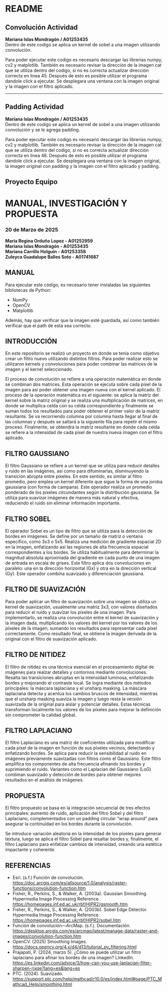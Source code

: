 # README

## Convolución Actividad
**Mariana Islas Mondragón / A01253435**  
Dentro de este codigo se aplica un kernel de sobel a una imagen utilizando convolución.

Para poder ejecutar este codigo es necesario descargar las librerias numpy, cv2 y matplotlib. También es necesario revisar la dirección de la imagen cat que se utiliza dentro del codigo, si no es correcta actualizar dirección correcta en linea 45. Después de esto es posible utilizar el programa dandole click a ejecutar. Se desplegara una ventana con la imagen original y la imagen con el filtro aplicado.

---

## Padding Actividad 
**Mariana Islas Mondragón / A01253435**  
Dentro de este codigo se aplica un kernel de sobel a una imagen utilizando convolución y se le agrega padding.

Para poder ejecutar este codigo es necesario descargar las librerías numpy, cv2 y matplotlib. También es necesario revisar la dirección de la imagen cat que se utiliza dentro del codigo, si no es correcta actualizar dirección correcta en linea 46. Después de esto es posible utilizar el programa dandole click a ejecutar. Se desplegara una ventana con la imagen original, la imagen original con padding y la imagen con el filtro aplicado y padding.

## Proyecto Equipo
# MANUAL, INVESTIGACIÓN Y PROPUESTA

### 20 de Marzo de 2025

**Maria Regina Orduño Lopez - A01252959**  
**Mariana Islas Mondragón - A01253435**  
**Mariana Carrillo Holguin - A01253358**  
**Zuleyca Guadalupe Balles Soto - A01741687**  

## MANUAL
Para ejecutar este código, es necesario tener instaladas las siguientes bibliotecas de Python:
- NumPy
- OpenCV
- Matplotlib

Además, hay que verificar que la imagen esté guardada, así como también verificar que el path de esta sea correcto.

## INTRODUCCIÓN
En este repositorio se realizó un proyecto en donde se tenía como objetivo crear un filtro nuevo utilizando distintos filtros. Para poder realizar esto se utilizaron kernels y convoluciones para poder combinar las matrices de la imagen y el kernel seleccionado.

El proceso de convolución se refiere a una operación matemática en donde se combinan dos matrices. Esta operación se ejecuta sobre cada píxel de la imagen para así poder obtener una imagen nueva con el kernel aplicado. El proceso de la operación matemática es el siguiente: se aplica la matriz del kernel sobre la matriz original y se realiza una multiplicación de matrices, en donde se multiplica celda con su celda correspondiente y finalmente se suman todos los resultados para poder obtener el primer valor de la matriz resultante. Se va recorriendo columna por columna hasta llegar al final de las columnas y después se saltará a la siguiente fila para repetir el mismo proceso. Finalmente, se obtendrá la matriz resultante en donde cada celda se refiere a la intensidad de cada píxel de nuestra nueva imagen con el filtro aplicado.

## FILTRO GAUSSIANO
El filtro Gaussiano se refiere a un kernel que se utiliza para reducir detalles y ruido en las imágenes, así como para difuminarlas, disminuyendo la transición abrupta entre píxeles. En este sentido, es similar al filtro promedio, pero emplea un kernel diferente que sigue la forma de una joroba gaussiana (con forma de campana). Este operador realiza un promedio ponderado de los píxeles circundantes según la distribución gaussiana. Se utiliza para suavizar imágenes de manera más natural y efectiva, reduciendo el ruido sin eliminar información importante.

## FILTRO SOBEL
El operador Sobel es un tipo de filtro que se utiliza para la detección de bordes en imágenes. Se define por un tamaño de matriz o ventana específico, como 3x3 o 5x5. Realiza una medición de gradiente espacial 2D en la imagen, enfatizando así las regiones de alta frecuencia espacial correspondientes a los bordes. Se utiliza habitualmente para determinar la magnitud absoluta aproximada del gradiente en cada punto de una imagen de entrada en escala de grises. Este filtro aplica dos convoluciones en paralelo: una en la dirección horizontal (Gx) y otra en la dirección vertical (Gy). Este operador combina suavizado y diferenciación gaussiana.

## FILTRO DE SUAVIZACIÓN
Para poder aplicar un filtro de suavización sobre una imagen se utiliza un kernel de suavización, usualmente una matriz 3x3, con valores diseñados para reducir el ruido y suavizar los píxeles de una imagen. Para implementarlo, se realiza una convolución entre el kernel de suavización y la imagen dada, multiplicando los valores del kernel por los valores de los píxeles de la imagen, sumando los resultados para representar cada píxel correctamente. Como resultado final, se obtiene la imagen derivada de la original con el filtro de suavización aplicado.

## FILTRO DE NITIDEZ
El filtro de nitidez es una técnica esencial en el procesamiento digital de imágenes para realzar detalles y contornos mediante convoluciones. Resalta las transiciones abruptas en la intensidad luminosa, enfatizando bordes y mejorando el contraste local. Se logra mediante dos métodos principales: la máscara laplaciana y el unsharp masking. La máscara laplaciana detecta y acentúa los cambios bruscos de intensidad, mientras que el unsharp masking suaviza la imagen y luego resta la versión suavizada de la original para aislar y potenciar detalles. Estas técnicas transforman localmente los valores de los píxeles para mejorar la definición sin comprometer la calidad global.

## FILTRO LAPLACIANO
El filtro Laplaciano es una matriz de coeficientes utilizada para modificar cada píxel de la imagen en función de sus píxeles vecinos, detectando y enfatizando bordes. Se aplica para reducir la sensibilidad al ruido en imágenes previamente suavizadas con filtros como el Gaussiano. Este filtro amplifica los componentes de alta frecuencia afinando los bordes y suprimiendo el ruido. Variantes como el Laplacian del Gaussiano (LoG) combinan suavizado y detección de bordes para obtener mejores resultados en el análisis de imágenes.

## PROPUESTA
El filtro propuesto se basa en la integración secuencial de tres efectos principales: aumento de ruido, aplicación del filtro Sobel y del filtro Laplaciano, complementados con un padding circular “wrap around” para asegurar la continuidad en los bordes durante la convolución.

Se introduce variación aleatoria en la intensidad de los píxeles para generar textura, luego se aplica el filtro Sobel para resaltar bordes y, finalmente, el filtro Laplaciano para enfatizar cambios de intensidad, creando una estética impactante y coherente.

## REFERENCIAS
- Esri. (s.f.) Función de convolución. https://doc.arcgis.com/es/allsource/1.0/analysis/raster-functions/convolution-function.htm
- Fisher, R., Perkins, S., & Walker, A. (2003a). Gaussian Smoothing. Hypermedia Image Processing Reference. https://homepages.inf.ed.ac.uk/rbf/HIPR2/gsmooth.htm
- Fisher, R., Perkins, S., & Walker, A. (2003b). Sobel Edge Detector. Hypermedia Image Processing Reference. https://homepages.inf.ed.ac.uk/rbf/HIPR2/sobel.htm
- Función de convolución—ArcMap. (s.f.). Documentación. https://desktop.arcgis.com/es/arcmap/latest/manage-data/raster-and-images/convolution-function.htm
- OpenCV. (2025) Smoothing Images. https://docs.opencv.org/4.x/d4/d13/tutorial_py_filtering.html
- Prajapati, P. (2024, marzo 5). ¿Cómo se puede utilizar un filtro laplaciano para afinar los bordes de una imagen? LinkedIn. https://es.linkedin.com/advice/3/how-can-you-use-laplacian-filter-sharpen-rjxqe?lang=es&lang=es
- PTC. (2024). Suavizado. https://support.ptc.com/help/mathcad/r10.0/es/index.html#page/PTC_Mathcad_Help/smoothing.html


